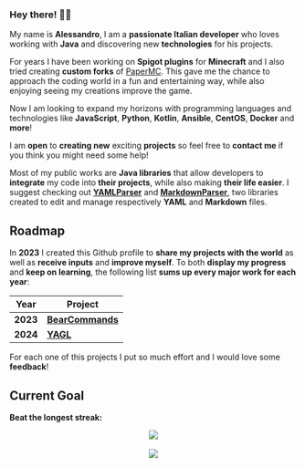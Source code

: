 ### Hey there! 👋🏻
My name is **Alessandro**, I am a **passionate Italian developer** who loves working with **Java** and discovering new **technologies** for his projects. 

For years I have been working on **Spigot plugins** for **Minecraft** and I also tried creating **custom forks** of [PaperMC](https://github.com/PaperMC/Paper).
This gave me the chance to approach the coding world in a fun and entertaining way, while also enjoying seeing my creations improve the game.

Now I am looking to expand my horizons with programming languages and technologies like **JavaScript**, **Python**, **Kotlin**, **Ansible**, **CentOS**, **Docker** and **more**!

I am **open** to **creating new** exciting **projects** so feel free to **contact me** if you think you might need some help!

Most of my public works are **Java libraries** that allow developers to **integrate** my code into **their projects**, while also making **their life easier**.
I suggest checking out **[YAMLParser](https://github.com/Fulminazzo/YAMLParser)** and **[MarkdownParser](https://github.com/Fulminazzo/MarkdownParser)**, two libraries created to edit and manage respectively **YAML** and **Markdown** files.

## Roadmap

In **2023** I created this Github profile to **share my projects with the world** as well as **receive inputs** and **improve myself**.
To both **display my progress** and **keep on learning**, the following list **sums up every major work for each year**:

| Year     | Project                                                    | 
| -------- | ---------------------------------------------------------- |
| **2023** | [**BearCommands**](https://github.com/Fulminazzo/BearCommands) |
| **2024** | [**YAGL**](https://github.com/Fulminazzo/YAGL)                 | 

For each one of this projects I put so much effort and I would love some **feedback**!

## Current Goal
**Beat the longest streak:**

<p align="center">
<a href="https://github.com/Fulminazzo?tab=repositories">
  <img src="https://streak-stats.demolab.com?user=Fulminazzo&background=00000000&theme=tokyonight" />
</a>
<br>
<br>
<a href="https://github.com/Fulminazzo?tab=repositories">
  <img src="https://github-readme-stats.vercel.app/api/top-langs/?username=Fulminazzo&show_icons=true&bg_color=00000000&layout=donut-vertical&theme=tokyonight&hide=qml" />
</a>
</p>
